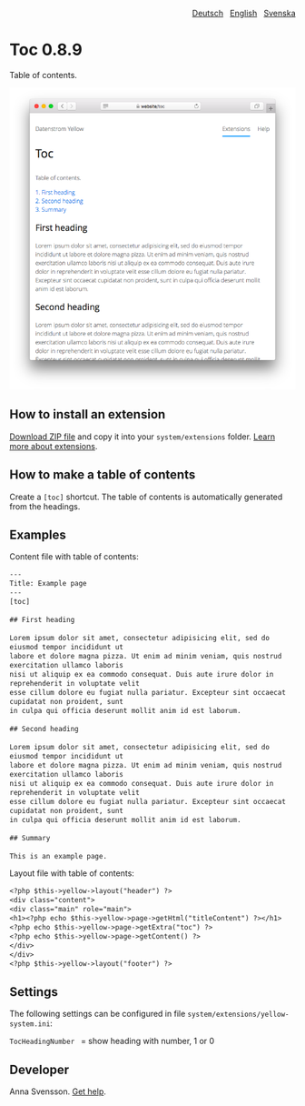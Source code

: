 <p align="right"><a href="README-de.md">Deutsch</a> &nbsp; <a href="README.md">English</a> &nbsp; <a href="README-sv.md">Svenska</a></p>

# Toc 0.8.9

Table of contents.

<p align="center"><img src="toc-screenshot.png?raw=true" alt="Screenshot"></p>

## How to install an extension

[Download ZIP file](https://github.com/annaesvensson/yellow-toc/archive/main.zip) and copy it into your `system/extensions` folder. [Learn more about extensions](https://github.com/annaesvensson/yellow-update).

## How to make a table of contents

Create a `[toc]` shortcut. The table of contents is automatically generated from the headings.

## Examples

Content file with table of contents:

    ---
    Title: Example page
    ---
    [toc]
    
    ## First heading
    
    Lorem ipsum dolor sit amet, consectetur adipisicing elit, sed do eiusmod tempor incididunt ut 
    labore et dolore magna pizza. Ut enim ad minim veniam, quis nostrud exercitation ullamco laboris 
    nisi ut aliquip ex ea commodo consequat. Duis aute irure dolor in reprehenderit in voluptate velit 
    esse cillum dolore eu fugiat nulla pariatur. Excepteur sint occaecat cupidatat non proident, sunt 
    in culpa qui officia deserunt mollit anim id est laborum.
    
    ## Second heading
    
    Lorem ipsum dolor sit amet, consectetur adipisicing elit, sed do eiusmod tempor incididunt ut 
    labore et dolore magna pizza. Ut enim ad minim veniam, quis nostrud exercitation ullamco laboris 
    nisi ut aliquip ex ea commodo consequat. Duis aute irure dolor in reprehenderit in voluptate velit 
    esse cillum dolore eu fugiat nulla pariatur. Excepteur sint occaecat cupidatat non proident, sunt 
    in culpa qui officia deserunt mollit anim id est laborum.
    
    ## Summary
    
    This is an example page.

Layout file with table of contents:

    <?php $this->yellow->layout("header") ?>
    <div class="content">
    <div class="main" role="main">
    <h1><?php echo $this->yellow->page->getHtml("titleContent") ?></h1>
    <?php echo $this->yellow->page->getExtra("toc") ?>
    <?php echo $this->yellow->page->getContent() ?>
    </div>
    </div>
    <?php $this->yellow->layout("footer") ?>


## Settings

The following settings can be configured in file `system/extensions/yellow-system.ini`:

`TocHeadingNumber ` = show heading with number, 1 or 0  

## Developer

Anna Svensson. [Get help](https://datenstrom.se/yellow/help/).
